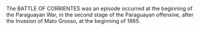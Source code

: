 The BATTLE OF CORRIENTES was an episode occurred at the beginning of the Paraguayan War, in the second stage of the Paraguayan offensive, after the Invasion of Mato Grosso, at the beginning of 1865.

